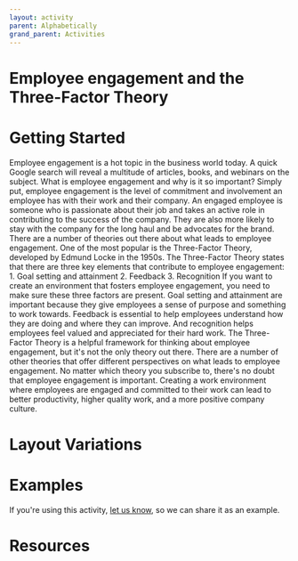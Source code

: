 ```yaml
---
layout: activity
parent: Alphabetically
grand_parent: Activities
---
```


# Employee engagement and the Three-Factor Theory

# Getting Started

Employee engagement is a hot topic in the business world today. A quick Google search will reveal a multitude of articles, books, and webinars on the subject. What is employee engagement and why is it so important? Simply put, employee engagement is the level of commitment and involvement an employee has with their work and their company. An engaged employee is someone who is passionate about their job and takes an active role in contributing to the success of the company. They are also more likely to stay with the company for the long haul and be advocates for the brand. There are a number of theories out there about what leads to employee engagement. One of the most popular is the Three-Factor Theory, developed by Edmund Locke in the 1950s. The Three-Factor Theory states that there are three key elements that contribute to employee engagement: 1. Goal setting and attainment 2. Feedback 3. Recognition If you want to create an environment that fosters employee engagement, you need to make sure these three factors are present. Goal setting and attainment are important because they give employees a sense of purpose and something to work towards. Feedback is essential to help employees understand how they are doing and where they can improve. And recognition helps employees feel valued and appreciated for their hard work. The Three-Factor Theory is a helpful framework for thinking about employee engagement, but it's not the only theory out there. There are a number of other theories that offer different perspectives on what leads to employee engagement. No matter which theory you subscribe to, there's no doubt that employee engagement is important. Creating a work environment where employees are engaged and committed to their work can lead to better productivity, higher quality work, and a more positive company culture.

# Layout Variations
# Examples
If you're using this activity, [let us know](https://github.com/Standards-and-Practices/structured-rapid-development/issues/new?assignees=&labels=documentation&template=example-submission.md&title=Example+of+%5Byour+pattern+here%5D), so we can share it as an example.
# Resources